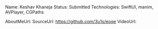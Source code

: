 Name: Keshav Khaneja
Status: Submitted
Technologies: SwiftUI, manim, AVPlayer, CGPaths

AboutMeUrl:
SourceUrl: https://github.com/3u1s/eoqe
VideoUrl:

<!---
EXAMPLE
Name: John Appleseed
Status: Submitted <or> Winner <or> Distinguished <or> Rejected
Technologies: SwiftUI, RealityKit, CoreGraphic

AboutMeUrl: https://linkedin.com/in/johnappleseed
SourceUrl: https://github.com/johnappleseed/wwdc2025
VideoUrl: https://youtu.be/ABCDE123456
-->
